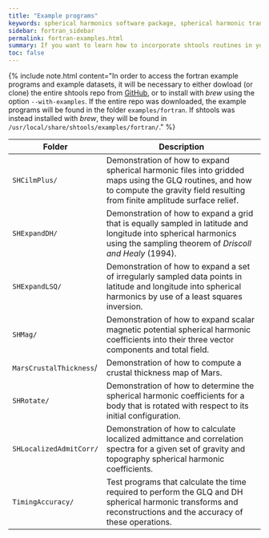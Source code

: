 ```yaml
---
title: "Example programs"
keywords: spherical harmonics software package, spherical harmonic transform, legendre functions, multitaper spectral analysis, fortran, Python, gravity, magnetic field
sidebar: fortran_sidebar
permalink: fortran-examples.html
summary: If you want to learn how to incorporate shtools routines in your fortran programs, the following example programs are a good starting point to see shtools in action.
toc: false
---
```


<style>
table:nth-of-type(n) {
    display:table;
    width:100%;
}
table:nth-of-type(n) th:nth-of-type(2) {
    width:70%;
}
</style>

{% include note.html content="In order to access the fortran example programs and example datasets, it will be necessary to either dowload (or clone) the entire shtools repo from [GitHub](https://github.com/SHTOOLS/SHTOOLS/), or to install with *brew* using the option `--with-examples`. If the entire repo was downloaded, the example programs will be found in the folder `examples/fortran`. If shtools was instead installed with *brew*, they will be found in `/usr/local/share/shtools/examples/fortran/`." %}


| Folder | Description |
| ------------- | ----------- |
| `SHCilmPlus/` | Demonstration of how to expand spherical harmonic files into gridded maps using the GLQ routines, and how to compute the gravity field resulting from finite amplitude surface relief. |
| `SHExpandDH/` | Demonstration of how to expand a grid that is equally sampled in latitude and longitude into spherical harmonics using the sampling theorem of *Driscoll and Healy* (1994). |
| `SHExpandLSQ/` | Demonstration of how to expand a set of irregularly sampled data points in latitude and longitude into spherical harmonics by use of a least squares inversion. |
| `SHMag/` | Demonstration of how to expand scalar magnetic potential spherical harmonic coefficients into their three vector components and total field. |
| `MarsCrustalThickness`/ | Demonstration of how to compute a crustal thickness map of Mars. |
| `SHRotate/` | Demonstration of how to determine the spherical harmonic coefficients for a body that is rotated with respect to its initial configuration. |
| `SHLocalizedAdmitCorr/` | Demonstration of how to calculate localized admittance and correlation spectra for a given set of gravity and topography spherical harmonic coefficients. |
| `TimingAccuracy/` | Test programs that calculate the time required to perform the GLQ and DH spherical harmonic transforms and reconstructions and the accuracy of these operations. |
